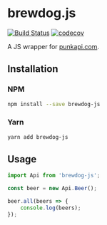 # brewdog.js

[![Build Status](https://travis-ci.org/mikefrancis/brewdog.js.svg?branch=master)](https://travis-ci.org/mikefrancis/brewdog.js) [![codecov](https://codecov.io/gh/mikefrancis/brewdog.js/branch/master/graph/badge.svg)](https://codecov.io/gh/mikefrancis/brewdog.js)

A JS wrapper for [punkapi.com](https://punkapi.com).

## Installation

### NPM

```bash
npm install --save brewdog-js
```

### Yarn

```bash
yarn add brewdog-js
```

## Usage

```javascript
import Api from 'brewdog-js';

const beer = new Api.Beer();

beer.all(beers => {
    console.log(beers);
});
```
